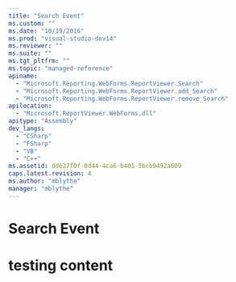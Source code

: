 ```yaml
---
title: "Search Event"
ms.custom: ""
ms.date: "10/19/2016"
ms.prod: "visual-studio-dev14"
ms.reviewer: ""
ms.suite: ""
ms.tgt_pltfrm: ""
ms.topic: "managed-reference"
apiname: 
  - "Microsoft.Reporting.WebForms.ReportViewer.Search"
  - "Microsoft.Reporting.WebForms.ReportViewer.add_Search"
  - "Microsoft.Reporting.WebForms.ReportViewer.remove_Search"
apilocation: 
  - "Microsoft.ReportViewer.WebForms.dll"
apitype: "Assembly"
dev_langs: 
  - "CSharp"
  - "FSharp"
  - "VB"
  - "C++"
ms.assetid: dd627f0f-0d44-4ca6-b401-5bcb9492a609
caps.latest.revision: 4
ms.author: "mblythe"
manager: "mblythe"
---
```

# Search Event
# testing content